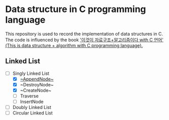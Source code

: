 # Data structure in C programming language
This repository is used to record the implementation of data structures in C.  
The code is influenced by the book ['이것이 자료구조+알고리즘이다 with C 언어' (This is data structure + algorithm with C programming language).](https://www.google.co.kr/books/edition/%EC%9D%B4%EA%B2%83%EC%9D%B4_%EC%9E%90%EB%A3%8C%EA%B5%AC%EC%A1%B0+%EC%95%8C%EA%B3%A0%EB%A6%AC%EC%A6%98%EC%9D%B4/L3mAEAAAQBAJ?hl=ko&gbpv=0)

## Linked List  
- [ ] Singly Linked List  
  - [x] [~AppendNode~](https://github.com/NEARworld/ds-c/blob/3781c706b10897fcba8d49c15b1fb220661e4930/LinkedList/main.c#L23-L33)
  - [x] ~DestroyNode~
  - [x] ~CreateNode~
  - [ ] Traverse
  - [ ] InsertNode
- [ ] Doubly Linked List
- [ ] Circular Linked List
